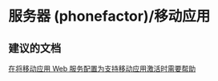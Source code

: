 <properties
    pageTitle="server (phonefactor)/mobile app"
    description="服务器 (phonefactor)/移动应用"
    service="microsoft.multifactorauthentication"
    resource=""
    authors="aashu"
    displayOrder=""
    selfHelpType="generic"
    supportTopicIds="32336324"
    resourceTags=""
    productPesIds="14947"
    cloudEnvironments="public"
/>


# 服务器 (phonefactor)/移动应用


## **建议的文档**
[在将移动应用 Web 服务配置为支持移动应用激活时需要帮助](https://azure.microsoft.com/documentation/articles/multi-factor-authentication-get-started-server-webservice/)



<!--HONumber=Jul16_HO4-->



